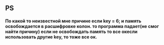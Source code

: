 ## PS
#### По какой то неизвестной мне причине если key = 6; и память освобождается в расшифровке колон. то программа падает(не смог найти причину) если не освобождать память то все окесли использовать другие key, то тоже все ок. 
